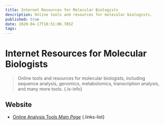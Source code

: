 ```yaml
---
title: Internet Resources for Molecular Biologists
description: Online tools and resources for molecular biologists. 
published: true
date: 2020-04-17T18:51:06.705Z
tags: 
---
```


# Internet Resources for Molecular Biologists

> Online tools and resources for molecular biologists, including sequence analysis, genomics, metabolomics, transcription analysis, and many more tools.
{.is-info}



## Website

- [Online Analysis Tools *Main Page*](http://molbiol-tools.ca/)
{.links-list}

